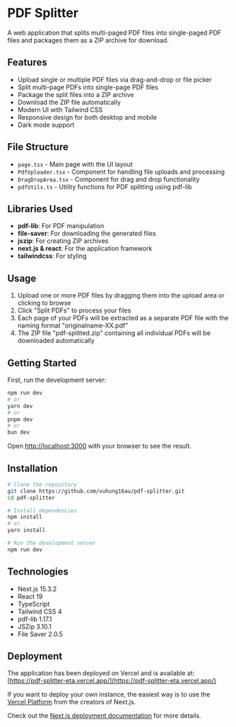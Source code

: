 # PDF Splitter

A web application that splits multi-paged PDF files into single-paged PDF files and packages them as a ZIP archive for download.

## Features

- Upload single or multiple PDF files via drag-and-drop or file picker
- Split multi-page PDFs into single-page PDF files
- Package the split files into a ZIP archive
- Download the ZIP file automatically
- Modern UI with Tailwind CSS
- Responsive design for both desktop and mobile
- Dark mode support

## File Structure

- `page.tsx` - Main page with the UI layout
- `PdfUploader.tsx` - Component for handling file uploads and processing
- `DragDropArea.tsx` - Component for drag and drop functionality
- `pdfUtils.ts` - Utility functions for PDF splitting using pdf-lib

## Libraries Used

- **pdf-lib**: For PDF manipulation
- **file-saver**: For downloading the generated files
- **jszip**: For creating ZIP archives
- **next.js & react**: For the application framework
- **tailwindcss**: For styling

## Usage

1. Upload one or more PDF files by dragging them into the upload area or clicking to browse
2. Click "Split PDFs" to process your files
3. Each page of your PDFs will be extracted as a separate PDF file with the naming format "originalname-XX.pdf"
4. The ZIP file "pdf-splitted.zip" containing all individual PDFs will be downloaded automatically

## Getting Started

First, run the development server:

```bash
npm run dev
# or
yarn dev
# or
pnpm dev
# or
bun dev
```

Open [http://localhost:3000](http://localhost:3000) with your browser to see the result.

## Installation

```bash
# Clone the repository
git clone https://github.com/vuhung16au/pdf-splitter.git
cd pdf-splitter

# Install dependencies
npm install
# or
yarn install

# Run the development server
npm run dev
```

## Technologies

- Next.js 15.3.2
- React 19
- TypeScript
- Tailwind CSS 4
- pdf-lib 1.17.1
- JSZip 3.10.1
- File Saver 2.0.5

## Deployment

The application has been deployed on Vercel and is available at: [https://pdf-splitter-eta.vercel.app/](https://pdf-splitter-eta.vercel.app/)

If you want to deploy your own instance, the easiest way is to use the [Vercel Platform](https://vercel.com/new) from the creators of Next.js.

Check out the [Next.js deployment documentation](https://nextjs.org/docs/app/building-your-application/deploying) for more details.
